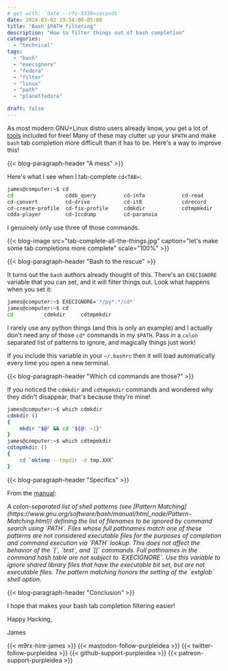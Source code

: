 ```yaml
---
# get with: `date --rfc-3339=seconds`
date: 2024-03-02 19:54:00-05:00
title: "Bash $PATH filtering"
description: "How to filter things out of bash completion"
categories:
  - "technical"
tags:
  - "bash"
  - "execignore"
  - "fedora"
  - "filter"
  - "linux"
  - "path"
  - "planetfedora"

draft: false
---
```


As most modern GNU+Linux distro users already know, you get a lot of [tools](https://en.wikipedia.org/wiki/GNU)
included for free! Many of these may clutter up your `$PATH` and make `bash` tab
completion more difficult than it has to be. Here's a way to improve this!

{{< blog-paragraph-header "A mess" >}}

Here's what I see when I tab-complete `cd<TAB>`:

```bash
james@computer:~$ cd
cd                 cddb_query         cd-info            cd-read
cd-convert         cd-drive           cd-it8             cdrecord
cd-create-profile  cd-fix-profile     cdmkdir            cdtmpmkdir
cdda-player        cd-iccdump         cd-paranoia
```

I genuinely only use three of those commands.

{{< blog-image src="tab-complete-all-the-things.jpg" caption="let's make some tab completions more complete" scale="100%" >}}

{{< blog-paragraph-header "Bash to the rescue" >}}

It turns out the `bash` authors already thought of this. There's an `EXECIGNORE`
variable that you can set, and it will filter things out. Look what happens when
you set it:

```bash
james@computer:~$ EXECIGNORE='*/py*:*/cd*'
james@computer:~$ cd
cd          cdmkdir     cdtmpmkdir
```

I rarely use any python things (and this is only an example) and I actually
don't need any of those `cd*` commands in my `$PATH`. Pass in a `colon`
separated list of patterns to ignore, and magically things just work!

If you include this variable in your `~/.bashrc` then it will load automatically
every time you open a new terminal.

{{< blog-paragraph-header "Which cd commands are those?" >}}

If you noticed the `cdmkdir` and `cdtmpmkdir` commands and wondered why they
didn't disappear, that's because they're mine!

```bash
james@computer:~$ which cdmkdir
cdmkdir ()
{
    mkdir "$@" && cd "${@: -1}"
}
james@computer:~$ which cdtmpmkdir
cdtmpmkdir ()
{
    cd `mktemp --tmpdir -d tmp.XXX`
}
```

{{< blog-paragraph-header "Specifics" >}}

From the [manual](https://www.gnu.org/software/bash/manual/html_node/Bash-Variables.html):

<i>
A colon-separated list of shell patterns (see [Pattern Matching](https://www.gnu.org/software/bash/manual/html_node/Pattern-Matching.html))
defining the list of filenames to be ignored by command search using `PATH`.
Files whose full pathnames match one of these patterns are not considered
executable files for the purposes of completion and command execution via `PATH`
lookup. This does not affect the behavior of the `[`, `test`, and `[[` commands.
Full pathnames in the command hash table are not subject to `EXECIGNORE`. Use
this variable to ignore shared library files that have the executable bit set,
but are not executable files. The pattern matching honors the setting of the
`extglob` shell option.
</i>

{{< blog-paragraph-header "Conclusion" >}}

I hope that makes your bash tab completion filtering easier!

Happy Hacking,

James

{{< m9rx-hire-james >}}
{{< mastodon-follow-purpleidea >}}
{{< twitter-follow-purpleidea >}}
{{< github-support-purpleidea >}}
{{< patreon-support-purpleidea >}}

